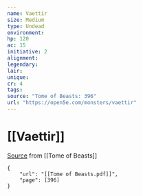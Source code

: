 ```yaml
---
name: Vaettir
size: Medium
type: Undead
environment: 
hp: 120
ac: 15
initiative: 2
alignment: 
legendary: 
lair: 
unique: 
cr: 4
tags: 
source: "Tome of Beasts: 396"
url: "https://open5e.com/monsters/vaettir"
---
```

# [[Vaettir]]

[Source](zotero://open-pdf/library/items/ULEQWHJM?page=396) from [[Tome of Beasts]]

```pdf
{
	"url": "[[Tome of Beasts.pdf]]",
	"page": [396]
}
```

